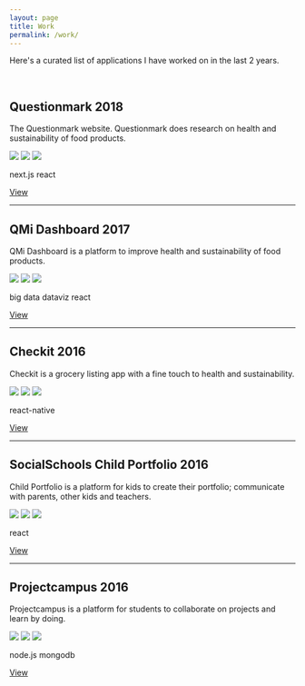 ```yaml
---
layout: page
title: Work
permalink: /work/
---
```


Here's a curated list of applications I have worked on in the last 2 years.

<br/>

<h2>
  Questionmark
  <span class="post-meta pull-right">2018</span>
</h2>

The Questionmark website. Questionmark does research on health and sustainability of food products.

<img class="img-portfolio" src="https://placeholdit.co//i/400x300?&bg=ddd&fc=888&text=image">
<img class="img-portfolio" src="https://placeholdit.co//i/400x300?&bg=ddd&fc=888&text=image">
<img class="img-portfolio" src="https://placeholdit.co//i/400x300?&bg=ddd&fc=888&text=image">

<p>
  <span class="tag">next.js</span>
  <span class="tag">react</span>
</p>

<a href="https://www.thequestionmark.org/">View</a>

---

<h2>
  QMi Dashboard
  <span class="post-meta pull-right">2017</span>
</h2>

QMi Dashboard is a platform to improve health and sustainability of food products.

<img class="img-portfolio" src="https://placeholdit.co//i/400x300?&bg=ddd&fc=888&text=image">
<img class="img-portfolio" src="https://placeholdit.co//i/400x300?&bg=ddd&fc=888&text=image">
<img class="img-portfolio" src="https://placeholdit.co//i/400x300?&bg=ddd&fc=888&text=image">

<p>
  <span class="tag">big data</span>
  <span class="tag">dataviz</span>
  <span class="tag">react</span>
</p>

<a href="https://www.qmintelligence.com/product-performance-dashboard/">View</a>

---

<h2>
  Checkit
  <span class="post-meta pull-right">2016</span>
</h2>

Checkit is a grocery listing app with a fine touch to health and sustainability.

<img class="img-portfolio" src="https://placeholdit.co//i/400x300?&bg=ddd&fc=888&text=image">
<img class="img-portfolio" src="https://placeholdit.co//i/400x300?&bg=ddd&fc=888&text=image">
<img class="img-portfolio" src="https://placeholdit.co//i/400x300?&bg=ddd&fc=888&text=image">

<p>
  <span class="tag">react-native</span>
</p>

<a href="https://www.thequestionmark.org/blog/questionmark-lanceert-de-app-checkit">View</a>

---

<h2>
  SocialSchools Child Portfolio
  <span class="post-meta pull-right">2016</span>
</h2>

Child Portfolio is a platform for kids to create their portfolio; communicate with parents, other kids and teachers.

<img class="img-portfolio" src="https://placeholdit.co//i/400x300?&bg=ddd&fc=888&text=image">
<img class="img-portfolio" src="https://placeholdit.co//i/400x300?&bg=ddd&fc=888&text=image">
<img class="img-portfolio" src="https://placeholdit.co//i/400x300?&bg=ddd&fc=888&text=image">

<p>
  <span class="tag">react</span>
</p>

<a href="https://www.socialschools.nl/leerlingportfolio/">View</a>

---

<h2>
  Projectcampus
  <span class="post-meta pull-right">2016</span>
</h2>

Projectcampus is a platform for students to collaborate on projects and learn by doing.

<img class="img-portfolio" src="https://placeholdit.co//i/400x300?&bg=ddd&fc=888&text=image">
<img class="img-portfolio" src="https://placeholdit.co//i/400x300?&bg=ddd&fc=888&text=image">
<img class="img-portfolio" src="https://placeholdit.co//i/400x300?&bg=ddd&fc=888&text=image">

<p>
  <span class="tag">node.js</span>
  <span class="tag">mongodb</span>
</p>

<a href="https://about.projectcamp.us/">View</a>
